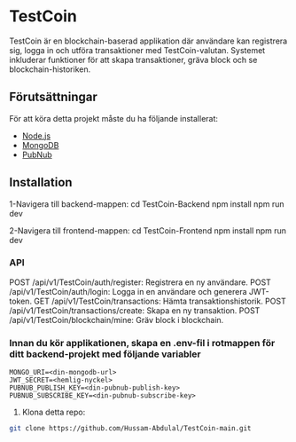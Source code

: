# TestCoin

TestCoin är en blockchain-baserad applikation där användare kan registrera sig, logga in och utföra transaktioner med TestCoin-valutan. Systemet inkluderar funktioner för att skapa transaktioner, gräva block och se blockchain-historiken.

## Förutsättningar

För att köra detta projekt måste du ha följande installerat:

- [Node.js](https://nodejs.org/)
- [MongoDB](https://www.mongodb.com/)
- [PubNub](https://www.pubnub.com/)

## Installation

1-Navigera till backend-mappen:
  cd TestCoin-Backend
  npm install
  npm run dev

2-Navigera till frontend-mappen:
  cd TestCoin-Frontend
  npm install
  npm run dev

### API

POST /api/v1/TestCoin/auth/register: Registrera en ny användare.
POST /api/v1/TestCoin/auth/login: Logga in en användare och generera JWT-token.
GET /api/v1/TestCoin/transactions: Hämta transaktionshistorik.
POST /api/v1/TestCoin/transactions/create: Skapa en ny transaktion.
POST /api/v1/TestCoin/blockchain/mine: Gräv block i blockchain.

### Innan du kör applikationen, skapa en .env-fil i rotmappen för ditt backend-projekt med följande variabler

    MONGO_URI=<din-mongodb-url>
    JWT_SECRET=<hemlig-nyckel>
    PUBNUB_PUBLISH_KEY=<din-pubnub-publish-key>
    PUBNUB_SUBSCRIBE_KEY=<din-pubnub-subscribe-key>

1. Klona detta repo:

```bash
git clone https://github.com/Hussam-Abdulal/TestCoin-main.git

